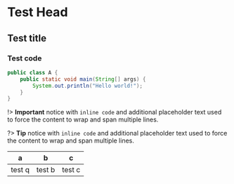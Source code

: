 # Test Head

## Test title

### Test code 

```java
public class A {
    public static void main(String[] args) {
        System.out.println("Hello world!");
    }
}
```

!> **Important** notice with `inline code` and additional placeholder text used
to force the content to wrap and span multiple lines.

?> **Tip** notice with `inline code` and additional placeholder text used to
force the content to wrap and span multiple lines.


| a    | b    | c    |
| ---- | ---- | ---- |
|   test q   |  test b    |   test c   |
